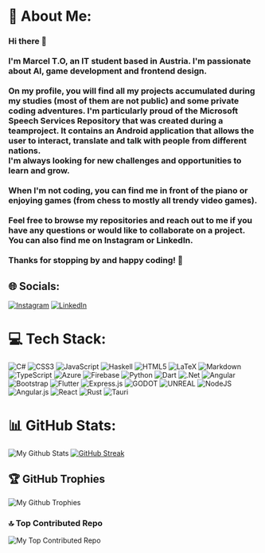# 💫 About Me:
### Hi there 👋<br><br>I'm Marcel T.O, an IT student based in Austria. I'm passionate about AI, game development and frontend design. <br><br>On my profile, you will find all my projects accumulated during my studies (most of them are not public) and some private coding adventures. I'm particularly proud of the Microsoft Speech Services Repository that was created during a teamproject. It contains an Android application that allows the user to interact, translate and talk with people from different nations.<br>I'm always looking for new challenges and opportunities to learn and grow.<br><br>When I'm not coding, you can find me in front of the piano or enjoying games (from chess to mostly all trendy video games). <br><br>Feel free to browse my repositories and reach out to me if you have any questions or would like to collaborate on a project. You can also find me on Instagram or LinkedIn.<br><br>Thanks for stopping by and happy coding! 🚀<br>


## 🌐 Socials:
[![Instagram](https://img.shields.io/badge/Instagram-%23E4405F.svg?logo=Instagram&logoColor=white)](https://instagram.com/marcel_mac_) [![LinkedIn](https://img.shields.io/badge/LinkedIn-%230077B5.svg?logo=linkedin&logoColor=white)](https://linkedin.com/in/marcel-turobin-ort-418392252) 

# 💻 Tech Stack:
![C#](https://img.shields.io/badge/c%23-%23239120.svg?style=for-the-badge&logo=c-sharp&logoColor=white) ![CSS3](https://img.shields.io/badge/css3-%231572B6.svg?style=for-the-badge&logo=css3&logoColor=white) ![JavaScript](https://img.shields.io/badge/javascript-%23323330.svg?style=for-the-badge&logo=javascript&logoColor=%23F7DF1E) ![Haskell](https://img.shields.io/badge/Haskell-5e5086?style=for-the-badge&logo=haskell&logoColor=white) ![HTML5](https://img.shields.io/badge/html5-%23E34F26.svg?style=for-the-badge&logo=html5&logoColor=white) ![LaTeX](https://img.shields.io/badge/latex-%23008080.svg?style=for-the-badge&logo=latex&logoColor=white) ![Markdown](https://img.shields.io/badge/markdown-%23000000.svg?style=for-the-badge&logo=markdown&logoColor=white) ![TypeScript](https://img.shields.io/badge/typescript-%23007ACC.svg?style=for-the-badge&logo=typescript&logoColor=white) ![Azure](https://img.shields.io/badge/azure-%230072C6.svg?style=for-the-badge&logo=azure-devops&logoColor=white) ![Firebase](https://img.shields.io/badge/firebase-%23039BE5.svg?style=for-the-badge&logo=firebase) ![Python](https://img.shields.io/badge/python-3670A0?style=for-the-badge&logo=python&logoColor=ffdd54) ![Dart](https://img.shields.io/badge/dart-%230175C2.svg?style=for-the-badge&logo=dart&logoColor=white) ![.Net](https://img.shields.io/badge/.NET-5C2D91?style=for-the-badge&logo=.net&logoColor=white) ![Angular](https://img.shields.io/badge/angular-%23DD0031.svg?style=for-the-badge&logo=angular&logoColor=white) ![Bootstrap](https://img.shields.io/badge/bootstrap-%23563D7C.svg?style=for-the-badge&logo=bootstrap&logoColor=white) ![Flutter](https://img.shields.io/badge/Flutter-%2302569B.svg?style=for-the-badge&logo=Flutter&logoColor=white) ![Express.js](https://img.shields.io/badge/express.js-%23404d59.svg?style=for-the-badge&logo=express&logoColor=%2361DAFB) ![GODOT](https://img.shields.io/badge/godot-3582bb.svg?style=for-the-badge&logo=godot-engine&logoColor=white) ![UNREAL](https://img.shields.io/badge/unreal-%2320232a.svg?style=for-the-badge&logo=unreal-engine&logoColor=white) ![NodeJS](https://img.shields.io/badge/node.js-6DA55F?style=for-the-badge&logo=node.js&logoColor=white) ![Angular.js](https://img.shields.io/badge/angular.js-%23E23237.svg?style=for-the-badge&logo=angularjs&logoColor=white) ![React](https://img.shields.io/badge/react-%2320232a.svg?style=for-the-badge&logo=react&logoColor=%2361DAFB) ![Rust](https://img.shields.io/badge/rust-black.svg?style=for-the-badge&logo=rust&logoColor=white) ![Tauri](https://img.shields.io/badge/tauri-%23039BE5.svg?style=for-the-badge&logo=tauri&logoColor=ffdd54)
# 📊 GitHub Stats:
![My Github Stats](https://github-readme-stats.vercel.app/api?username=Marcel-TO&theme=dark&hide_border=false&include_all_commits=true&count_private=true&hide=stars,prs,issues&line_height=50&show_icons=true&bg_color=-45,0f2027,2c5364,2c5364&title_color=00CBFF&text_folor=ffffff&icon_color=00CBFF&card_width=150)
[![GitHub Streak](https://github-readme-streak-stats.herokuapp.com?user=Marcel-TO&theme=transparent&mode=weekly&border=FFFFFF&background=45%2C2C5364%2C0F2027&ring=00CBFF&fire=00CBFF&stroke=FFFFFF&currStreakNum=FFFFFF&sideNums=00CBFF&currStreakLabel=DCDCDC&sideLabels=DCDCDC&dates=DCDCDC)](https://git.io/streak-stats&card_width=150)<br/>

## 🏆 GitHub Trophies
![My Github Trophies](https://github-profile-trophy.vercel.app/?username=Marcel-TO&theme=chalk&no-frame=false&no-bg=false&margin-w=4)

### 🔝 Top Contributed Repo
![My Top Contributed Repo](https://github-contributor-stats.vercel.app/api?username=Marcel-TO&limit=5&theme=apprentice&combine_all_yearly_contributions=true)

<!-- Proudly created with GPRM ( https://gprm.itsvg.in ) -->
